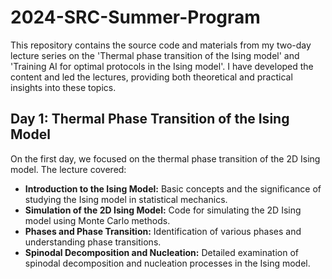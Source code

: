 # 2024-SRC-Summer-Program
This repository contains the source code and materials from my two-day lecture series on the 'Thermal phase transition of the Ising model' and 'Training AI for optimal protocols in the Ising model'. I have developed the content and led the lectures, providing both theoretical and practical insights into these topics.

## Day 1: Thermal Phase Transition of the Ising Model
On the first day, we focused on the thermal phase transition of the 2D Ising model. The lecture covered:

- **Introduction to the Ising Model:** Basic concepts and the significance of studying the Ising model in statistical mechanics.
- **Simulation of the 2D Ising Model:** Code for simulating the 2D Ising model using Monte Carlo methods.
- **Phases and Phase Transition:** Identification of various phases and understanding phase transitions.
- **Spinodal Decomposition and Nucleation:** Detailed examination of spinodal decomposition and nucleation processes in the Ising model.


